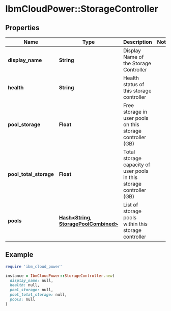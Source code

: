 # IbmCloudPower::StorageController

## Properties

| Name | Type | Description | Notes |
| ---- | ---- | ----------- | ----- |
| **display_name** | **String** | Display Name of the Storage Controller |  |
| **health** | **String** | Health status of this storage controller |  |
| **pool_storage** | **Float** | Free storage in user pools on this storage controller (GB) |  |
| **pool_total_storage** | **Float** | Total storage capacity of user pools in this storage controller (GB) |  |
| **pools** | [**Hash&lt;String, StoragePoolCombined&gt;**](StoragePoolCombined.md) | List of storage pools within this storage controller |  |

## Example

```ruby
require 'ibm_cloud_power'

instance = IbmCloudPower::StorageController.new(
  display_name: null,
  health: null,
  pool_storage: null,
  pool_total_storage: null,
  pools: null
)
```

